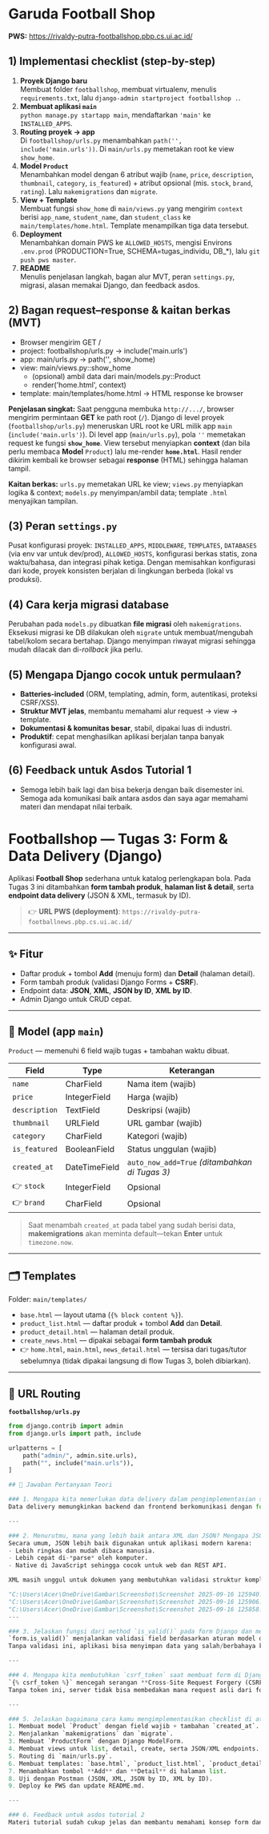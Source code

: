 # Garuda Football Shop

**PWS:** https://rivaldy-putra-footballshop.pbp.cs.ui.ac.id/

## 1) Implementasi checklist (step-by-step)
1. **Proyek Django baru**  
   Membuat folder `footballshop`, membuat virtualenv, menulis `requirements.txt`, lalu `django-admin startproject footballshop .`.
2. **Membuat aplikasi `main`**  
   `python manage.py startapp main`, mendaftarkan `'main'` ke `INSTALLED_APPS`.
3. **Routing proyek → app**  
   Di `footballshop/urls.py` menambahkan `path('', include('main.urls'))`. Di `main/urls.py` memetakan root ke view `show_home`.
4. **Model `Product`**  
   Menambahkan model dengan 6 atribut wajib (`name`, `price`, `description`, `thumbnail`, `category`, `is_featured`) + atribut opsional (mis. `stock`, `brand`, `rating`). Lalu `makemigrations` dan `migrate`.
5. **View + Template**  
   Membuat fungsi `show_home` di `main/views.py` yang mengirim `context` berisi `app_name`, `student_name`, dan `student_class` ke `main/templates/home.html`. Template menampilkan tiga data tersebut.
6. **Deployment**  
   Menambahkan domain PWS ke `ALLOWED_HOSTS`, mengisi Environs `.env.prod` (PRODUCTION=True, SCHEMA=tugas_individu, DB_*), lalu `git push pws master`.
7. **README**  
   Menulis penjelasan langkah, bagan alur MVT, peran `settings.py`, migrasi, alasan memakai Django, dan feedback asdos.

## 2) Bagan request–response & kaitan berkas (MVT)
- Browser mengirim GET /
- project: footballshop/urls.py → include('main.urls')
- app: main/urls.py → path('', show_home)
- view: main/views.py::show_home
  - (opsional) ambil data dari main/models.py::Product
  - render('home.html', context)
- template: main/templates/home.html → HTML response ke browser

**Penjelasan singkat:** Saat pengguna membuka `http://.../`, browser mengirim permintaan **GET** ke path root (`/`). Django di level proyek (`footballshop/urls.py`) meneruskan URL root ke URL milik app `main` (`include('main.urls')`). Di level app (`main/urls.py`), pola `''` memetakan request ke fungsi **`show_home`**. View tersebut menyiapkan **context** (dan bila perlu membaca **Model** `Product`) lalu me-render **`home.html`**. Hasil render dikirim kembali ke browser sebagai **response** (HTML) sehingga halaman tampil.


**Kaitan berkas:** `urls.py` memetakan URL ke view; `views.py` menyiapkan logika & context; `models.py` menyimpan/ambil data; template `.html` menyajikan tampilan.

## (3) Peran `settings.py`
Pusat konfigurasi proyek: `INSTALLED_APPS`, `MIDDLEWARE`, `TEMPLATES`, `DATABASES` (via env var untuk dev/prod), `ALLOWED_HOSTS`, konfigurasi berkas statis, zona waktu/bahasa, dan integrasi pihak ketiga. Dengan memisahkan konfigurasi dari kode, proyek konsisten berjalan di lingkungan berbeda (lokal vs produksi).

## (4) Cara kerja migrasi database
Perubahan pada `models.py` dibuatkan **file migrasi** oleh `makemigrations`. Eksekusi migrasi ke DB dilakukan oleh `migrate` untuk membuat/mengubah tabel/kolom secara bertahap. Django menyimpan riwayat migrasi sehingga mudah dilacak dan di-*rollback* jika perlu.

## (5) Mengapa Django cocok untuk permulaan?
- **Batteries-included** (ORM, templating, admin, form, autentikasi, proteksi CSRF/XSS).
- **Struktur MVT jelas**, membantu memahami alur request → view → template.
- **Dokumentasi & komunitas besar**, stabil, dipakai luas di industri.
- **Produktif**: cepat menghasilkan aplikasi berjalan tanpa banyak konfigurasi awal.

## (6) Feedback untuk Asdos Tutorial 1
- Semoga lebih baik lagi dan bisa bekerja dengan baik disemester ini. Semoga ada komunikasi baik antara asdos dan saya agar memahami materi dan mendapat nilai terbaik.

# Footballshop — Tugas 3: Form & Data Delivery (Django)

Aplikasi **Football Shop** sederhana untuk katalog perlengkapan bola. Pada Tugas 3 ini ditambahkan **form tambah produk**, **halaman list & detail**, serta **endpoint data delivery** (JSON & XML, termasuk by ID).

> 👉 **URL PWS (deployment)**: `https://rivaldy-putra-footballnews.pbp.cs.ui.ac.id/` 

---

## ✨ Fitur
- Daftar produk + tombol **Add** (menuju form) dan **Detail** (halaman detail).
- Form tambah produk (validasi Django Forms + **CSRF**).
- Endpoint data: **JSON**, **XML**, **JSON by ID**, **XML by ID**.
- Admin Django untuk CRUD cepat.

---

## 🧱 Model (app `main`)

`Product` — memenuhi 6 field wajib tugas + tambahan waktu dibuat.

| Field         | Type           | Keterangan                                      |
|---------------|----------------|-------------------------------------------------|
| `name`        | CharField      | Nama item (wajib)                               |
| `price`       | IntegerField   | Harga (wajib)                                   |
| `description` | TextField      | Deskripsi (wajib)                               |
| `thumbnail`   | URLField       | URL gambar (wajib)                              |
| `category`    | CharField      | Kategori (wajib)                                |
| `is_featured` | BooleanField   | Status unggulan (wajib)                         |
| `created_at`  | DateTimeField  | `auto_now_add=True` *(ditambahkan di Tugas 3)*  |
| 👉 `stock`    | IntegerField   | Opsional                                        |
| 👉 `brand`    | CharField      | Opsional                                        |

> Saat menambah `created_at` pada tabel yang sudah berisi data, **makemigrations** akan meminta default—tekan **Enter** untuk `timezone.now`.

---

## 🗂️ Templates

Folder: `main/templates/`

- `base.html` — layout utama (`{% block content %}`).
- `product_list.html` — daftar produk + tombol **Add** dan **Detail**.
- `product_detail.html` — halaman detail produk.
- `create_news.html` — dipakai sebagai **form tambah produk** 
- 👉 `home.html`, `main.html`, `news_detail.html` — tersisa dari tugas/tutor sebelumnya (tidak dipakai langsung di flow Tugas 3, boleh dibiarkan).

---

## 🔌 URL Routing

**`footballshop/urls.py`**
```python
from django.contrib import admin
from django.urls import path, include

urlpatterns = [
    path("admin/", admin.site.urls),
    path("", include("main.urls")),
]

## 🧩 Jawaban Pertanyaan Teori

### 1. Mengapa kita memerlukan data delivery dalam pengimplementasian sebuah platform?
Data delivery memungkinkan backend dan frontend berkomunikasi dengan format standar seperti JSON atau XML. Dengan begitu, data bisa diakses tidak hanya oleh web browser, tetapi juga oleh aplikasi mobile atau sistem lain. Hal ini membuat platform lebih fleksibel, reusable, dan mudah diintegrasikan.

---

### 2. Menurutmu, mana yang lebih baik antara XML dan JSON? Mengapa JSON lebih populer dibandingkan XML?
Secara umum, JSON lebih baik digunakan untuk aplikasi modern karena:
- Lebih ringkas dan mudah dibaca manusia.
- Lebih cepat di-*parse* oleh komputer.
- Native di JavaScript sehingga cocok untuk web dan REST API.

XML masih unggul untuk dokumen yang membutuhkan validasi struktur kompleks, tetapi JSON lebih populer karena ringan dan sesuai kebutuhan integrasi aplikasi saat ini.

"C:\Users\Acer\OneDrive\Gambar\Screenshot\Screenshot 2025-09-16 125940.png"
"C:\Users\Acer\OneDrive\Gambar\Screenshot\Screenshot 2025-09-16 125906.png"
"C:\Users\Acer\OneDrive\Gambar\Screenshot\Screenshot 2025-09-16 125858.png"
---

### 3. Jelaskan fungsi dari method `is_valid()` pada form Django dan mengapa kita membutuhkan method tersebut?
`form.is_valid()` menjalankan validasi field berdasarkan aturan model dan form (misalnya: required, tipe data, panjang maksimum). Jika valid, ia mengisi `form.cleaned_data` yang aman untuk diproses lebih lanjut.  
Tanpa validasi ini, aplikasi bisa menyimpan data yang salah/berbahaya ke database.

---

### 4. Mengapa kita membutuhkan `csrf_token` saat membuat form di Django? Apa yang dapat terjadi jika kita tidak menambahkan `csrf_token` pada form Django? Bagaimana hal tersebut dapat dimanfaatkan oleh penyerang?
`{% csrf_token %}` mencegah serangan **Cross-Site Request Forgery (CSRF)**, yaitu ketika penyerang membuat user tanpa sadar mengirimkan permintaan berbahaya (misalnya delete data) ke server.  
Tanpa token ini, server tidak bisa membedakan mana request asli dari form dan mana request palsu buatan attacker.

---

### 5. Jelaskan bagaimana cara kamu mengimplementasikan checklist di atas secara step-by-step!
1. Membuat model `Product` dengan field wajib + tambahan `created_at`.  
2. Menjalankan `makemigrations` dan `migrate`.  
3. Membuat `ProductForm` dengan Django ModelForm.  
4. Membuat views untuk list, detail, create, serta JSON/XML endpoints.  
5. Routing di `main/urls.py`.  
6. Membuat templates: `base.html`, `product_list.html`, `product_detail.html`, `create_news.html`.  
7. Menambahkan tombol **Add** dan **Detail** di halaman list.  
8. Uji dengan Postman (JSON, XML, JSON by ID, XML by ID).  
9. Deploy ke PWS dan update README.md.

---

### 6. Feedback untuk asdos tutorial 2
Materi tutorial sudah cukup jelas dan membantu memahami konsep form dan data delivery. Akan lebih baik jika disertakan lebih banyak contoh kasus error umum (misalnya CSRF, migrasi, atau template error) supaya mahasiswa bisa lebih siap menghadapi debugging.
